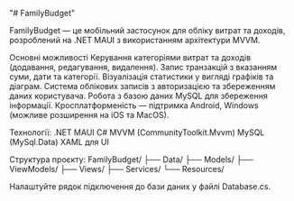"# FamilyBudget"

FamilyBudget — це мобільний застосунок для обліку витрат та доходів, розроблений на .NET MAUI з використанням архітектури MVVM.

Основні можливості 
Керування категоріями витрат та доходів (додавання, редагування, видалення). 
Запис транзакцій з вказанням суми, дати та категорії. 
Візуалізація статистики у вигляді графіків та діаграм. 
Система облікових записів з авторизацією та збереженням даних користувача. 
Робота з базою даних MySQL для збереження інформації. Кросплатформеність — підтримка Android, Windows (можливе розширення на iOS та MacOS).

Технології: 
.NET MAUI 
C# 
MVVM (CommunityToolkit.Mvvm) 
MySQL (MySql.Data) 
XAML для UI

Структура проєкту: 
FamilyBudget/ 
├── Data/ 
├── Models/
├── ViewModels/
├── Views/
├── Services/
└── Resources/

Налаштуйте рядок підключення до бази даних у файлі Database.cs.

